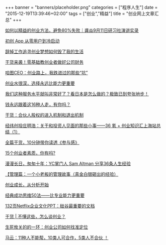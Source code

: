 +++
banner = "banners/placeholder.png"
categories = ["程序人生"]
date = "2015-12-19T13:39:46+02:00"
tags = ["创业","精益"]
title = "创业网上文章汇总"
+++

[如何以精益的创业方法，避免80%失败｜龚焱9月11日研习社演讲实录](https://mp.weixin.qq.com/s?__biz=MzA5ODMzMDkzOA==&mid=225357262&idx=2&sn=04354574e76c7a8b7141dce69f22d8fd&scene=0&key=41ecb04b051110038474260a3a3cf7d68c54e93c88ddf6962d331690187681dba699ca62eeadc0f80bff14ed7a659758&ascene=0&uin=MTM0ODQyNTk1&devicetype=iMac+MacBookAir7%2C1+OSX+OSX+10.10.5+build(14F1021)&version=11020201&pass_ticket=OUgFBuA2yqcV7ExJVNrQtm5NukTejEXnNHTun2M8jg8%3D)

[初创 App 从零用户到冷启动](http://app.myzaker.com/news/article.php?pk=552d288e1bc8e09071000001)

[辞掉工作追寻创业梦想如何毁了我的生活](http://36kr.com/p/215444.html?via=wechat_qr&from=timeline&isappinstalled=0)

[干货来袭！零基础教创业者做好公司财务](https://mp.weixin.qq.com/s?__biz=MzA3NDA4NDIzMQ==&mid=202034292&idx=2&sn=b5db51b60693efc950223db0fef86928&key=41ecb04b0511100358698f4fa6d153d4cd4e953ec94603e3cd3bff6729663fcf64968daf414438cae511953a0258060e&ascene=0&uin=MTM0ODQyNTk1&devicetype=iMac+MacBookAir7%2C1+OSX+OSX+10.10.5+build(14F1021)&version=11020201&pass_ticket=OUgFBuA2yqcV7ExJVNrQtm5NukTejEXnNHTun2M8jg8%3D)

[哈图CEO：创业路上，我跌进过的那些“坑”](https://mp.weixin.qq.com/s?__biz=MTQzMjE1NjQwMQ==&mid=204553988&idx=2&sn=a4ade04c2e9200d46715f410bbd6ebac&key=41ecb04b05111003d6def7195264a7f95cb5206f6ef522407ab98d69d2568c5f38934070e3fbd2ba79d8552793c7756a&ascene=0&uin=MTM0ODQyNTk1&devicetype=iMac+MacBookAir7%2C1+OSX+OSX+10.10.5+build(14F1021)&version=11020201&pass_ticket=OUgFBuA2yqcV7ExJVNrQtm5NukTejEXnNHTun2M8jg8%3D)

[创业水很深，选择永远比能力更重要](https://mp.weixin.qq.com/s?__biz=MjM5OTM5OTAyMQ==&mid=203284122&idx=1&sn=f426fb2c2fe0aabc639630772e5d63a9&scene=2&key=41ecb04b05111003e3751a63ea89d45f2ed329de8b0b31ed61c972d364848f8ce9344d06e0b0a36c3d7a212bdb9cc07e&ascene=0&uin=MTM0ODQyNTk1&devicetype=iMac+MacBookAir7%2C1+OSX+OSX+10.10.5+build(14F1021)&version=11020201&pass_ticket=OUgFBuA2yqcV7ExJVNrQtm5NukTejEXnNHTun2M8jg8%3D)

[我们这种服务水平就叫非常好了？看日本是怎么做的？极致已到夸张地步！](https://mp.weixin.qq.com/s?__biz=MzA5NjYyNTMxMw==&mid=204728964&idx=1&sn=33dbcabfea78f02fd4bbb4514d379127&key=41ecb04b05111003c0ae934803ef7085db3751f46de8776db67105ae7d9ecb7a42746655586f437f962b23df3de70a9b&ascene=0&uin=MTM0ODQyNTk1&devicetype=iMac+MacBookAir7%2C1+OSX+OSX+10.10.5+build(14F1021)&version=11020201&pass_ticket=OUgFBuA2yqcV7ExJVNrQtm5NukTejEXnNHTun2M8jg8%3D)

[钱永远跟着这16种人走，有你吗？](https://mp.weixin.qq.com/s?__biz=MzAwMTEwMzU5NQ==&mid=210179874&idx=1&sn=0a636f4733520b0c99705ed957ccb61f&key=41ecb04b051110034a5d4a4cce21b2a96d043cdfdf8e120966fde0e3dc8e776ee433dfcb6961915c17a04536cf1d2d80&ascene=0&uin=MTM0ODQyNTk1&devicetype=iMac+MacBookAir7%2C1+OSX+OSX+10.10.5+build(14F1021)&version=11020201&pass_ticket=OUgFBuA2yqcV7ExJVNrQtm5NukTejEXnNHTun2M8jg8%3D)

[干货：合伙人股权的进入机制和退出机制](https://mp.weixin.qq.com/s?__biz=MzA3NDA4NDIzMQ==&mid=201369603&idx=2&sn=57fd2bc58e4945bcb4eef175992f3a1c&key=41ecb04b05111003084037c0b771e4a650b08dbef252189090c511b456900216c69bbcb4816d63bc64ebe4d73470fd75&ascene=0&uin=MTM0ODQyNTk1&devicetype=iMac+MacBookAir7%2C1+OSX+OSX+10.10.5+build(14F1021)&version=11020201&pass_ticket=OUgFBuA2yqcV7ExJVNrQtm5NukTejEXnNHTun2M8jg8%3D)

[经纬创投庄明浩：关于和投资人见面的那些小事——36 氪 + 创业知识汇上海站总结（1）](http://36kr.com/p/206301.html?from=groupmessage&isappinstalled=0)

[全篇干货，10分钟带你读透《参与感》](https://mp.weixin.qq.com/s?__biz=MzA3MDk4NzMzNg==&mid=400926836&idx=3&sn=924292579c691bbfc4d3603697f7f045&scene=0&key=41ecb04b05111003b4549fb98b0e3c0187f78036419a80801f59ea986d46622ff11fbbf16795ece62770e971b4948586&ascene=0&uin=MTM0ODQyNTk1&devicetype=iMac+MacBookAir7%2C1+OSX+OSX+10.10.5+build(14F1021)&version=11020201&pass_ticket=OUgFBuA2yqcV7ExJVNrQtm5NukTejEXnNHTun2M8jg8%3D)

[15个创业者素质，你有吗?](http://m.xianguo.com/blog/8Mha8?devicetype=3)

[漫漫长日，匆匆十年：YC掌门人 Sam Altman 分享36条人生经验](https://mp.weixin.qq.com/s?__biz=MjAzNzMzNTkyMQ==&mid=206294052&idx=1&sn=1ba56a5bd328245ee34cb505339b438e&key=41ecb04b05111003e35b438d3a3a75d827480003e98edb2df6f3fcd59756bd40982276ffa29df77b341284ffa59aea80&ascene=0&uin=MTM0ODQyNTk1&devicetype=iMac+MacBookAir7%2C1+OSX+OSX+10.10.5+build(14F1021)&version=11020201&pass_ticket=OUgFBuA2yqcV7ExJVNrQtm5NukTejEXnNHTun2M8jg8%3D)

[【管理篇：一个小老板的管理故事（真金白银砸出的经验）](https://mp.weixin.qq.com/s?__biz=MjM5MzAyODIyMA==&mid=207897397&idx=3&sn=0ef8fe147bec44a5dd590534986b7634&key=41ecb04b051110032392051c65512f4d1eb50feb01e2d61fd5b30b7fa00b18dfc5f964fcbdf360b79194a37765a09dd3&ascene=0&uin=MTM0ODQyNTk1&devicetype=iMac+MacBookAir7%2C1+OSX+OSX+10.10.5+build(14F1021)&version=11020201&pass_ticket=OUgFBuA2yqcV7ExJVNrQtm5NukTejEXnNHTun2M8jg8%3D)

[创业成长，从分析开始](https://mp.weixin.qq.com/s?__biz=MjAzNzMzNTkyMQ==&mid=200297873&idx=2&sn=53c990aec540fd5540d2c486aa3b4acc&key=41ecb04b05111003c7b55595a214de43ed0f51a6580abf2eedb927c35bd417d004c5e10835fc1323c1035f478c0da917&ascene=0&uin=MTM0ODQyNTk1&devicetype=iMac+MacBookAir7%2C1+OSX+OSX+10.10.5+build(14F1021)&version=11020201&pass_ticket=OUgFBuA2yqcV7ExJVNrQtm5NukTejEXnNHTun2M8jg8%3D)

[经典成功思维50法——比专业能力更重要](https://mp.weixin.qq.com/s?__biz=MjM5MjI1OTI5Mw==&mid=204616209&idx=1&sn=f432d2facf2bcce0bb943fc83840fe0c&key=41ecb04b0511100384b71a9273074013267d9401249a54067b4d822a4c6a0793e0b0ea1071ad1718ff13cce39ac0a25c&ascene=0&uin=MTM0ODQyNTk1&devicetype=iMac+MacBookAir7%2C1+OSX+OSX+10.10.5+build(14F1021)&version=11020201&pass_ticket=OUgFBuA2yqcV7ExJVNrQtm5NukTejEXnNHTun2M8jg8%3D)

[132页Netflix企业文化PPT：硅谷最重要的文档](https://mp.weixin.qq.com/s?__biz=MjM5OTM5OTAyMQ==&mid=202129312&idx=1&sn=04b71d02361e24268b7e407b96f698ff&scene=2&key=41ecb04b051110039d0c3966837e86055ce39ba1a3b3288b286442518e49f15fa6cd35e65a25444254f30dc2859ae2c9&ascene=0&uin=MTM0ODQyNTk1&devicetype=iMac+MacBookAir7%2C1+OSX+OSX+10.10.5+build(14F1021)&version=11020201&pass_ticket=OUgFBuA2yqcV7ExJVNrQtm5NukTejEXnNHTun2M8jg8%3D)

[干货 | 不懂这些，怎么谈创业？](https://mp.weixin.qq.com/s?__biz=MjM5OTM5OTAyMQ==&mid=208088962&idx=3&sn=629da4541206836dbc802c26e08a2b83&key=41ecb04b05111003235f4531be3c3458b6ace44d737f6d500a384053f048ad0e7961c5ba99c23ed47ea7ee9572025f74&ascene=0&uin=MTM0ODQyNTk1&devicetype=iMac+MacBookAir7%2C1+OSX+OSX+10.10.5+build(14F1021)&version=11020201&pass_ticket=OUgFBuA2yqcV7ExJVNrQtm5NukTejEXnNHTun2M8jg8%3D)

[生死攸关的的一环：创业公司如何找准定位](https://mp.weixin.qq.com/s?__biz=MjAzNzMzNTkyMQ==&mid=201412112&idx=1&sn=48e67684dee241e9fcf8c7ef1cf54dda&key=41ecb04b0511100303fec2d6226db830444e4ff1356d16c558236e1debecf7d89f9d8844a9a96978d833226d117f73fc&ascene=0&uin=MTM0ODQyNTk1&devicetype=iMac+MacBookAir7%2C1+OSX+OSX+10.10.5+build(14F1021)&version=11020201&pass_ticket=OUgFBuA2yqcV7ExJVNrQtm5NukTejEXnNHTun2M8jg8%3D)

[马云：11种人不能帮，10类人可合作，5类人不合伙 ！](https://mp.weixin.qq.com/s?__biz=MzAwMTEwMzU5NQ==&mid=205895177&idx=1&sn=b1a9089cc0b59f033b48f45fed03d4cd&key=41ecb04b05111003dd4057345c43ffbea0accc61367332a5a8541a22d640e423f99b929c3e24c5875832b92ab27539fb&ascene=0&uin=MTM0ODQyNTk1&devicetype=iMac+MacBookAir7%2C1+OSX+OSX+10.10.5+build(14F1021)&version=11020201&pass_ticket=OUgFBuA2yqcV7ExJVNrQtm5NukTejEXnNHTun2M8jg8%3D)



